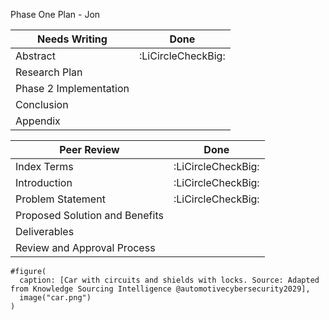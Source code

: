 
Phase One Plan - Jon 

| Needs Writing          | Done               |
| ---------------------- | ------------------ |
| Abstract               | :LiCircleCheckBig: |
| Research Plan          |                    |
| Phase 2 Implementation |                    |
| Conclusion             |                    |
| Appendix               |                    |

| Peer Review                    | Done               |
| ------------------------------ | ------------------ |
| Index Terms                    | :LiCircleCheckBig: |
| Introduction                   | :LiCircleCheckBig: |
| Problem Statement              | :LiCircleCheckBig: |
| Proposed Solution and Benefits |                    |
| Deliverables                   |                    |
| Review and Approval Process    |                    |
```typst
#figure(
  caption: [Car with circuits and shields with locks. Source: Adapted from Knowledge Sourcing Intelligence @automotivecybersecurity2029],
  image("car.png")
)
```
